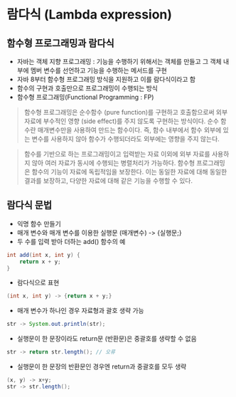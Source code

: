 # 람다식 (Lambda expression)
## 함수형 프로그래밍과 람다식
- 자바는 객체 지향 프로그래밍 : 기능을 수행하기 위해서는 객체를 만들고 그 객체 내부에
멤버 변수를 선언하고 기능을 수행하는 메서드를 구현
- 자바 8부터 함수형 프로그래밍 방식을 지원하고 이를 람다식이라고 함
- 함수의 구현과 호출만으로 프로그래밍이 수행되는 방식
- 함수형 프로그래밍(Functional Programming : FP)
> 함수형 프로그래밍은 순수함수 (pure function)를 구현하고 호출함으로써 외부 자료에
> 부수적인 영향 (side effect)를 주지 않도록 구현하는 방식이다. 순수 함수란 매개변수만을
> 사용하여 만드는 함수이다. 즉, 함수 내부에서 함수 외부에 있는 변수를 사용하지 않아
> 함수가 수행되더라도 외부에는 영향을 주지 않는다.

> 함수를 기반으로 하는 프로그래밍이고 입력받는 자료 이외에 외부 자료를 사용하지 않아 여러 자료가
> 동시에 수행되는 병렬처리가 가능하다. 함수형 프로그래밍은 함수의 기능이 자료에 독립적임을
> 보장한다. 이는 동일한 자료에 대해 동일한 결과를 보장하고, 다양한 자료에 대해
> 같은 기능을 수행할 수 있다.

## 람다식 문법
- 익명 함수 만들기
- 매개 변수와 매개 변수를 이용한 실행문 (매개변수) -> {실행문;}
- 두 수를 입력 받아 더하는 add() 함수의 예
```java
int add(int x, int y) {
    return x + y;
}
```
- 람다식으로 표현<br>
```java
(int x, int y) -> {return x + y;}
```
- 매개 변수가 하나인 경우 자료형과 괄호 생략 가능<br>
```java
str -> System.out.println(str);
```
- 실행문이 한 문장이라도 return문 (반환문)은 중괄호를 생략할 수 없음<br>
```java
str -> return str.length(); // 오류
```
- 실행문이 한 문장의 반환문인 경우엔 return과 중괄호를 모두 생략
```java
(x, y) -> x+y;
str -> str.length();
```
